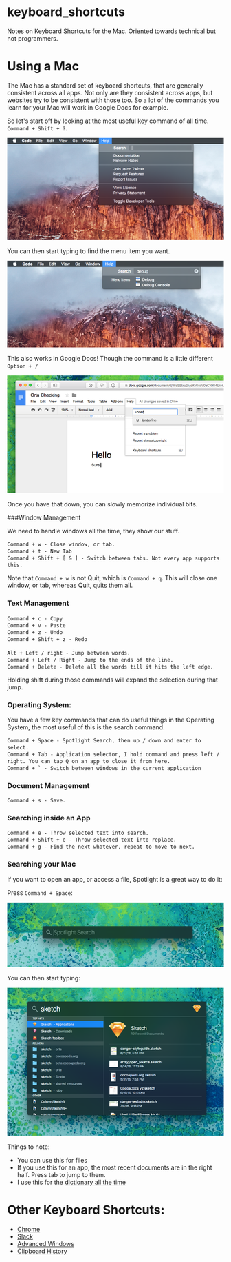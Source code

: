 # keyboard_shortcuts

Notes on Keyboard Shortcuts for the Mac. Oriented towards technical but not programmers.

# Using a Mac

The Mac has a standard set of keyboard shortcuts, that are generally consistent across all apps. Not only
are they consistent across apps, but websites try to be consistent with those too. So a lot of the commands
you learn for your Mac will work in Google Docs for example.  

So let's start off by looking at the most useful key command of all time. `Command + Shift + ?`.

![images/search.png](images/search.png)

You can then start typing to find the menu item you want.

![images/search-scope.png](images/search-scope.png)

This also works in Google Docs! Though the command is a little different `Option + /`

![images/search-docs.png](images/search-docs.png)

Once you have that down, you can slowly memorize individual bits.

###Window Management

We need to handle windows all the time, they show our stuff.

```
Command + w - Close window, or tab.
Command + t - New Tab
Command + Shift + [ & ] - Switch between tabs. Not every app supports this.
```

Note that `Command + w` is not Quit, which is `Command + q`. This will close one window, or tab, whereas Quit, quits them all. 

### Text Management

```
Command + c - Copy
Command + v - Paste
Command + z - Undo
Command + Shift + z - Redo

Alt + Left / right - Jump between words.
Command + Left / Right - Jump to the ends of the line.
Command + Delete - Delete all the words till it hits the left edge.
``` 

Holding shift during those commands will expand the selection during that jump.

### Operating System:

You have a few key commands that can do useful things in the Operating System, the most useful of this is 
the search command.

```
Command + Space - Spotlight Search, then up / down and enter to select.
Command + Tab - Application selector, I hold command and press left / right. You can tap Q on an app to close it from here.
Command + ` - Switch between windows in the current application
```

### Document Management

```
Command + s - Save.
```

### Searching inside an App

```
Command + e - Throw selected text into search.
Command + Shift + e - Throw selected text into replace.
Command + g - Find the next whatever, repeat to move to next.
```

### Searching your Mac

If you want to open an app, or access a file, Spotlight is a great way to do it:

Press `Command + Space`:

![images/spotlight-before.png](images/spotlight-before.png)

You can then start typing:

![images/spotlight-after.png](images/spotlight-after.png)

Things to note:

* You can use this for files
* If you use this for an app, the most recent documents are in the right half. Press tab to jump to them.
* I use this for the [dictionary all the time](images/spotlight-extra.png)

# Other Keyboard Shortcuts:

- [Chrome](chrome.md)
- [Slack](slack.md)
- [Advanced Windows](advanced-windows.md)
- [Clipboard History](clipboard-history.md)